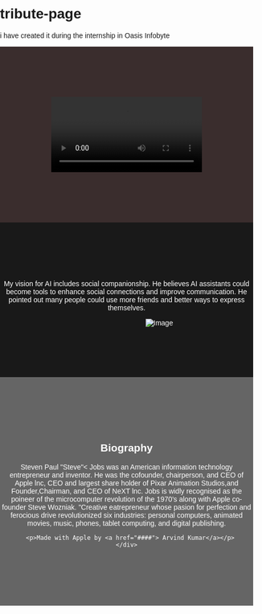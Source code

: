 # tribute-page
i have created it during the internship in Oasis Infobyte
<!DOCTYPE html>
<!--this is level 2.2  where i have to create a page
which contains the three sections 1. video 2. image and a quates 3. footer section-->
<html lang="en">
<head>
<meta charset="UTF-8">
<meta name="viewport" content="width=device-width, initial-scale=1.0">
<title>Multi-Section Webpage</title>
<style>
  body {
    margin: 0;
    padding: 0;
    font-family: Arial, sans-serif;
  }
  .section {
    padding: 100px 0;
    text-align: center;
    color: #fff;
  }
  
  video {
    width: 100%;
    height: auto;
  }
  img {
    max-width: 100%;
    height: auto;
    padding-left: 130px;
  }
  .container {
    max-width: 1200px;
    margin: 0 auto;
  }
</style>
</head>
<body>
  <section id="section1" class="section">
    <div class="container">
      <video controls>
        <source src="https://v4.cdnpk.net/videvo_files/video/free/video0485/large_watermarked/_import_61c06141bc69e1.93529050_FPpreview.mp4" type="video/mp4">
        Your browser does not support the video tag.
      </video>
    </div>
  </section>
  <style>
    #section1 {
      background-color: rgb(58, 45, 45);
    }
  </style>

  <section id="section2" class="section">
    <div class="container">
      <p>My vision for AI includes social companionship. He believes AI assistants could become tools to enhance social connections and improve communication. He pointed out many people could use more friends and better ways to express themselves.</p>
      <img src="https://encrypted-tbn0.gstatic.com/images?q=tbn:ANd9GcREGmw3iT_nRV9Ehhku9Y3FvM7PA4cvuc8odA&usqp=CAU" alt="Image">
    </div>
  </section>
  <style>
    #section2 {
      background-color: rgba(0, 0, 0, 0.9);
      display:flex;
    }
  </style>

  <section id="section3" class="section">
    <div class="container">
      <h1> Biography</h1>
      <p>Steven Paul "Steve"< Jobs was an American information technology entrepreneur and inventor. He was the cofounder, chairperson, and CEO of Apple lnc, CEO and largest share holder of Pixar Animation Studios,and Founder,Chairman, and CEO of NeXT lnc. Jobs is widly recognised as the poineer of the microcomputer revolution of the 1970's along with Apple co-founder Steve Wozniak. "Creative  eatrepreneur whose pasion for perfection and ferocious drive revolutionized six industries: personal computers, animated movies, music, phones, tablet computing, and digital publishing. </p>

      <p>Made with Apple by <a href="####"> Arvind Kumar</a></p>
    </div>
  </section>
  <style>
    #section3 {
      background-color: rgba(1, 1, 0.4, 0.6);
      
    }
  </style>
</body>
</html>
